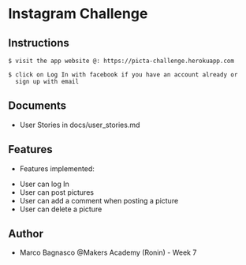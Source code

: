 Instagram Challenge
===================



Instructions
------------

```
$ visit the app website @: https://picta-challenge.herokuapp.com

$ click on Log In with facebook if you have an account already or
  sign up with email

```


Documents
---------

* User Stories in docs/user_stories.md

Features
--------

* Features implemented: 

- User can log In 
- User can post pictures 
- User can add a comment when posting a picture 
- User can delete a picture


 
Author
------

* Marco Bagnasco @Makers Academy (Ronin) - Week 7
